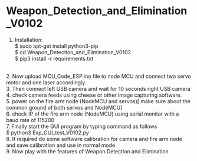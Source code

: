 # Weapon_Detection_and_Elimination_V0102
1. Installation: <br>
  <t> $ sudo apt-get install python3-pip <br>
  <t> $ cd Weapon_Detection_and_Elimination_V0102 <br>
  <t> $ pip3 install -r requirements.txt <br>
<br>
2. Now upload MCU_Code_ESP.ino file to node MCU and connect two servo motor and one laser accordingly.
<br>
3. Then connect 
    left USB camera
  and wait for 10 seconds
    right USB camera
<br>
4. check camera feeds using cheese or other image capturing software.
<br>
5. power on the fire arm node (NodeMCU and servos)[ make sure about the common ground of both servos and NodeMCU]
<br>
6. check IP of the fire arm node (NodeMCU) using serial monitor with a baud rate of 115200
<br>
7. Finally start the GUI program by typing command as follows <br>
  <t> $ python3 Exp_GUI_test_V0102.py
<br>
8. If required do some software calibration for camera and fire arm node and save calibration 
   and use in normal mode
<br>
9. Now play with the features of Weapon Detection and Elimination
